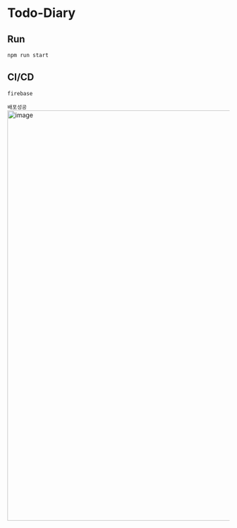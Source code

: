 # Todo-Diary

## Run
```js
npm run start
```

## CI/CD
`firebase`

`배포성공`
<img width="930" alt="image" src="https://user-images.githubusercontent.com/58504382/191635508-eb878bae-930d-4d87-8394-327310a2f2b4.png">

